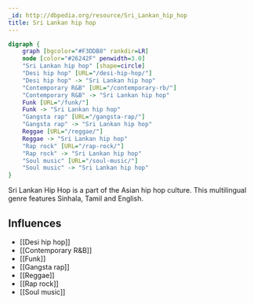 ```yaml
---
_id: http://dbpedia.org/resource/Sri_Lankan_hip_hop
title: Sri Lankan hip hop
---
```


```dot
digraph {
	graph [bgcolor="#F3DDB8" rankdir=LR]
	node [color="#26242F" penwidth=3.0]
	"Sri Lankan hip hop" [shape=circle]
	"Desi hip hop" [URL="/desi-hip-hop/"]
	"Desi hip hop" -> "Sri Lankan hip hop"
	"Contemporary R&B" [URL="/contemporary-rb/"]
	"Contemporary R&B" -> "Sri Lankan hip hop"
	Funk [URL="/funk/"]
	Funk -> "Sri Lankan hip hop"
	"Gangsta rap" [URL="/gangsta-rap/"]
	"Gangsta rap" -> "Sri Lankan hip hop"
	Reggae [URL="/reggae/"]
	Reggae -> "Sri Lankan hip hop"
	"Rap rock" [URL="/rap-rock/"]
	"Rap rock" -> "Sri Lankan hip hop"
	"Soul music" [URL="/soul-music/"]
	"Soul music" -> "Sri Lankan hip hop"
}
```

Sri Lankan Hip Hop is a part of the Asian hip hop culture. This multilingual genre features Sinhala, Tamil and English.

## Influences
- [[Desi hip hop]]
- [[Contemporary R&B]]
- [[Funk]]
- [[Gangsta rap]]
- [[Reggae]]
- [[Rap rock]]
- [[Soul music]]
